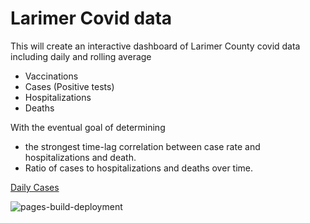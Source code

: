 # Larimer Covid data

This will create an interactive dashboard of Larimer County covid data including daily and rolling average
* Vaccinations
* Cases (Positive tests)
* Hospitalizations
* Deaths

With the eventual goal of determining 
* the strongest time-lag correlation between case rate and hospitalizations and death.
* Ratio of cases to hospitalizations and deaths over time.


[Daily Cases](https://codyish.github.io/larimer_covid/case_figure.html)


![pages-build-deployment](https://github.com/codyish/larimer_covid/actions/workflows/pages/pages-build-deployment/badge.svg)


